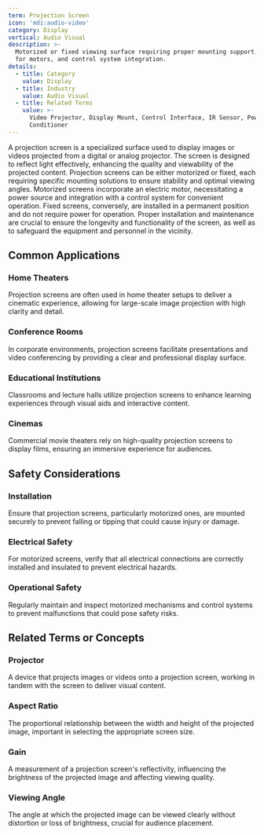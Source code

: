 ```yaml
---
term: Projection Screen
icon: 'mdi:audio-video'
category: Display
vertical: Audio Visual
description: >-
  Motorized or fixed viewing surface requiring proper mounting support, power
  for motors, and control system integration.
details:
  - title: Category
    value: Display
  - title: Industry
    value: Audio Visual
  - title: Related Terms
    value: >-
      Video Projector, Display Mount, Control Interface, IR Sensor, Power
      Conditioner
---
```

A projection screen is a specialized surface used to display images or videos projected from a digital or analog projector. The screen is designed to reflect light effectively, enhancing the quality and viewability of the projected content. Projection screens can be either motorized or fixed, each requiring specific mounting solutions to ensure stability and optimal viewing angles. Motorized screens incorporate an electric motor, necessitating a power source and integration with a control system for convenient operation. Fixed screens, conversely, are installed in a permanent position and do not require power for operation. Proper installation and maintenance are crucial to ensure the longevity and functionality of the screen, as well as to safeguard the equipment and personnel in the vicinity.

## Common Applications

### Home Theaters
Projection screens are often used in home theater setups to deliver a cinematic experience, allowing for large-scale image projection with high clarity and detail.

### Conference Rooms
In corporate environments, projection screens facilitate presentations and video conferencing by providing a clear and professional display surface.

### Educational Institutions
Classrooms and lecture halls utilize projection screens to enhance learning experiences through visual aids and interactive content.

### Cinemas
Commercial movie theaters rely on high-quality projection screens to display films, ensuring an immersive experience for audiences.

## Safety Considerations

### Installation
Ensure that projection screens, particularly motorized ones, are mounted securely to prevent falling or tipping that could cause injury or damage.

### Electrical Safety
For motorized screens, verify that all electrical connections are correctly installed and insulated to prevent electrical hazards.

### Operational Safety
Regularly maintain and inspect motorized mechanisms and control systems to prevent malfunctions that could pose safety risks.

## Related Terms or Concepts

### Projector
A device that projects images or videos onto a projection screen, working in tandem with the screen to deliver visual content.

### Aspect Ratio
The proportional relationship between the width and height of the projected image, important in selecting the appropriate screen size.

### Gain
A measurement of a projection screen's reflectivity, influencing the brightness of the projected image and affecting viewing quality.

### Viewing Angle
The angle at which the projected image can be viewed clearly without distortion or loss of brightness, crucial for audience placement.
